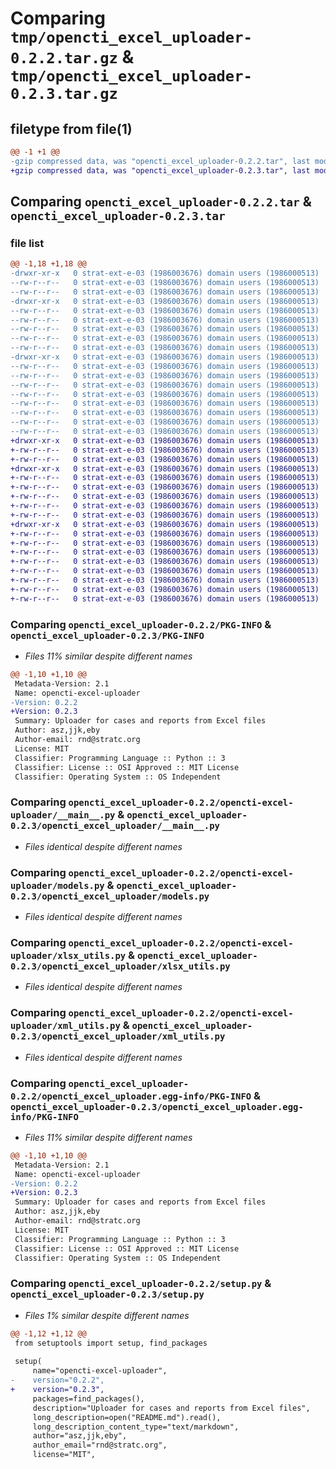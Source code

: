 # Comparing `tmp/opencti_excel_uploader-0.2.2.tar.gz` & `tmp/opencti_excel_uploader-0.2.3.tar.gz`

## filetype from file(1)

```diff
@@ -1 +1 @@
-gzip compressed data, was "opencti_excel_uploader-0.2.2.tar", last modified: Mon Apr 29 11:21:24 2024, max compression
+gzip compressed data, was "opencti_excel_uploader-0.2.3.tar", last modified: Mon Apr 29 11:30:08 2024, max compression
```

## Comparing `opencti_excel_uploader-0.2.2.tar` & `opencti_excel_uploader-0.2.3.tar`

### file list

```diff
@@ -1,18 +1,18 @@
-drwxr-xr-x   0 strat-ext-e-03 (1986003676) domain users (1986000513)        0 2024-04-29 11:21:24.412473 opencti_excel_uploader-0.2.2/
--rw-r--r--   0 strat-ext-e-03 (1986003676) domain users (1986000513)      997 2024-04-29 11:21:24.412473 opencti_excel_uploader-0.2.2/PKG-INFO
--rw-r--r--   0 strat-ext-e-03 (1986003676) domain users (1986000513)      436 2024-04-29 10:12:52.000000 opencti_excel_uploader-0.2.2/README.md
-drwxr-xr-x   0 strat-ext-e-03 (1986003676) domain users (1986000513)        0 2024-04-29 11:21:24.408473 opencti_excel_uploader-0.2.2/opencti-excel-uploader/
--rw-r--r--   0 strat-ext-e-03 (1986003676) domain users (1986000513)       27 2024-04-29 09:24:34.000000 opencti_excel_uploader-0.2.2/opencti-excel-uploader/__init__.py
--rw-r--r--   0 strat-ext-e-03 (1986003676) domain users (1986000513)     1842 2024-04-29 09:42:26.000000 opencti_excel_uploader-0.2.2/opencti-excel-uploader/__main__.py
--rw-r--r--   0 strat-ext-e-03 (1986003676) domain users (1986000513)    19522 2024-04-29 08:17:01.000000 opencti_excel_uploader-0.2.2/opencti-excel-uploader/models.py
--rw-r--r--   0 strat-ext-e-03 (1986003676) domain users (1986000513)    10018 2024-04-29 10:59:41.000000 opencti_excel_uploader-0.2.2/opencti-excel-uploader/xlsx_utils.py
--rw-r--r--   0 strat-ext-e-03 (1986003676) domain users (1986000513)    48204 2024-04-29 09:59:40.000000 opencti_excel_uploader-0.2.2/opencti-excel-uploader/xml_utils.py
-drwxr-xr-x   0 strat-ext-e-03 (1986003676) domain users (1986000513)        0 2024-04-29 11:21:24.412473 opencti_excel_uploader-0.2.2/opencti_excel_uploader.egg-info/
--rw-r--r--   0 strat-ext-e-03 (1986003676) domain users (1986000513)      997 2024-04-29 11:21:24.000000 opencti_excel_uploader-0.2.2/opencti_excel_uploader.egg-info/PKG-INFO
--rw-r--r--   0 strat-ext-e-03 (1986003676) domain users (1986000513)      472 2024-04-29 11:21:24.000000 opencti_excel_uploader-0.2.2/opencti_excel_uploader.egg-info/SOURCES.txt
--rw-r--r--   0 strat-ext-e-03 (1986003676) domain users (1986000513)        1 2024-04-29 11:21:24.000000 opencti_excel_uploader-0.2.2/opencti_excel_uploader.egg-info/dependency_links.txt
--rw-r--r--   0 strat-ext-e-03 (1986003676) domain users (1986000513)       80 2024-04-29 11:21:24.000000 opencti_excel_uploader-0.2.2/opencti_excel_uploader.egg-info/entry_points.txt
--rw-r--r--   0 strat-ext-e-03 (1986003676) domain users (1986000513)      114 2024-04-29 11:21:24.000000 opencti_excel_uploader-0.2.2/opencti_excel_uploader.egg-info/requires.txt
--rw-r--r--   0 strat-ext-e-03 (1986003676) domain users (1986000513)       23 2024-04-29 11:21:24.000000 opencti_excel_uploader-0.2.2/opencti_excel_uploader.egg-info/top_level.txt
--rw-r--r--   0 strat-ext-e-03 (1986003676) domain users (1986000513)       38 2024-04-29 11:21:24.412473 opencti_excel_uploader-0.2.2/setup.cfg
--rw-r--r--   0 strat-ext-e-03 (1986003676) domain users (1986000513)      891 2024-04-29 11:21:14.000000 opencti_excel_uploader-0.2.2/setup.py
+drwxr-xr-x   0 strat-ext-e-03 (1986003676) domain users (1986000513)        0 2024-04-29 11:30:08.815380 opencti_excel_uploader-0.2.3/
+-rw-r--r--   0 strat-ext-e-03 (1986003676) domain users (1986000513)      997 2024-04-29 11:30:08.815380 opencti_excel_uploader-0.2.3/PKG-INFO
+-rw-r--r--   0 strat-ext-e-03 (1986003676) domain users (1986000513)      436 2024-04-29 10:12:52.000000 opencti_excel_uploader-0.2.3/README.md
+drwxr-xr-x   0 strat-ext-e-03 (1986003676) domain users (1986000513)        0 2024-04-29 11:30:08.811380 opencti_excel_uploader-0.2.3/opencti_excel_uploader/
+-rw-r--r--   0 strat-ext-e-03 (1986003676) domain users (1986000513)       27 2024-04-29 09:24:34.000000 opencti_excel_uploader-0.2.3/opencti_excel_uploader/__init__.py
+-rw-r--r--   0 strat-ext-e-03 (1986003676) domain users (1986000513)     1842 2024-04-29 09:42:26.000000 opencti_excel_uploader-0.2.3/opencti_excel_uploader/__main__.py
+-rw-r--r--   0 strat-ext-e-03 (1986003676) domain users (1986000513)    19522 2024-04-29 08:17:01.000000 opencti_excel_uploader-0.2.3/opencti_excel_uploader/models.py
+-rw-r--r--   0 strat-ext-e-03 (1986003676) domain users (1986000513)    10018 2024-04-29 10:59:41.000000 opencti_excel_uploader-0.2.3/opencti_excel_uploader/xlsx_utils.py
+-rw-r--r--   0 strat-ext-e-03 (1986003676) domain users (1986000513)    48204 2024-04-29 09:59:40.000000 opencti_excel_uploader-0.2.3/opencti_excel_uploader/xml_utils.py
+drwxr-xr-x   0 strat-ext-e-03 (1986003676) domain users (1986000513)        0 2024-04-29 11:30:08.815380 opencti_excel_uploader-0.2.3/opencti_excel_uploader.egg-info/
+-rw-r--r--   0 strat-ext-e-03 (1986003676) domain users (1986000513)      997 2024-04-29 11:30:08.000000 opencti_excel_uploader-0.2.3/opencti_excel_uploader.egg-info/PKG-INFO
+-rw-r--r--   0 strat-ext-e-03 (1986003676) domain users (1986000513)      472 2024-04-29 11:30:08.000000 opencti_excel_uploader-0.2.3/opencti_excel_uploader.egg-info/SOURCES.txt
+-rw-r--r--   0 strat-ext-e-03 (1986003676) domain users (1986000513)        1 2024-04-29 11:30:08.000000 opencti_excel_uploader-0.2.3/opencti_excel_uploader.egg-info/dependency_links.txt
+-rw-r--r--   0 strat-ext-e-03 (1986003676) domain users (1986000513)       80 2024-04-29 11:30:08.000000 opencti_excel_uploader-0.2.3/opencti_excel_uploader.egg-info/entry_points.txt
+-rw-r--r--   0 strat-ext-e-03 (1986003676) domain users (1986000513)      114 2024-04-29 11:30:08.000000 opencti_excel_uploader-0.2.3/opencti_excel_uploader.egg-info/requires.txt
+-rw-r--r--   0 strat-ext-e-03 (1986003676) domain users (1986000513)       23 2024-04-29 11:30:08.000000 opencti_excel_uploader-0.2.3/opencti_excel_uploader.egg-info/top_level.txt
+-rw-r--r--   0 strat-ext-e-03 (1986003676) domain users (1986000513)       38 2024-04-29 11:30:08.815380 opencti_excel_uploader-0.2.3/setup.cfg
+-rw-r--r--   0 strat-ext-e-03 (1986003676) domain users (1986000513)      891 2024-04-29 11:29:39.000000 opencti_excel_uploader-0.2.3/setup.py
```

### Comparing `opencti_excel_uploader-0.2.2/PKG-INFO` & `opencti_excel_uploader-0.2.3/PKG-INFO`

 * *Files 11% similar despite different names*

```diff
@@ -1,10 +1,10 @@
 Metadata-Version: 2.1
 Name: opencti-excel-uploader
-Version: 0.2.2
+Version: 0.2.3
 Summary: Uploader for cases and reports from Excel files
 Author: asz,jjk,eby
 Author-email: rnd@stratc.org
 License: MIT
 Classifier: Programming Language :: Python :: 3
 Classifier: License :: OSI Approved :: MIT License
 Classifier: Operating System :: OS Independent
```

### Comparing `opencti_excel_uploader-0.2.2/opencti-excel-uploader/__main__.py` & `opencti_excel_uploader-0.2.3/opencti_excel_uploader/__main__.py`

 * *Files identical despite different names*

### Comparing `opencti_excel_uploader-0.2.2/opencti-excel-uploader/models.py` & `opencti_excel_uploader-0.2.3/opencti_excel_uploader/models.py`

 * *Files identical despite different names*

### Comparing `opencti_excel_uploader-0.2.2/opencti-excel-uploader/xlsx_utils.py` & `opencti_excel_uploader-0.2.3/opencti_excel_uploader/xlsx_utils.py`

 * *Files identical despite different names*

### Comparing `opencti_excel_uploader-0.2.2/opencti-excel-uploader/xml_utils.py` & `opencti_excel_uploader-0.2.3/opencti_excel_uploader/xml_utils.py`

 * *Files identical despite different names*

### Comparing `opencti_excel_uploader-0.2.2/opencti_excel_uploader.egg-info/PKG-INFO` & `opencti_excel_uploader-0.2.3/opencti_excel_uploader.egg-info/PKG-INFO`

 * *Files 11% similar despite different names*

```diff
@@ -1,10 +1,10 @@
 Metadata-Version: 2.1
 Name: opencti-excel-uploader
-Version: 0.2.2
+Version: 0.2.3
 Summary: Uploader for cases and reports from Excel files
 Author: asz,jjk,eby
 Author-email: rnd@stratc.org
 License: MIT
 Classifier: Programming Language :: Python :: 3
 Classifier: License :: OSI Approved :: MIT License
 Classifier: Operating System :: OS Independent
```

### Comparing `opencti_excel_uploader-0.2.2/setup.py` & `opencti_excel_uploader-0.2.3/setup.py`

 * *Files 1% similar despite different names*

```diff
@@ -1,12 +1,12 @@
 from setuptools import setup, find_packages
 
 setup(
     name="opencti-excel-uploader",
-    version="0.2.2",
+    version="0.2.3",
     packages=find_packages(),
     description="Uploader for cases and reports from Excel files",
     long_description=open("README.md").read(),
     long_description_content_type="text/markdown",
     author="asz,jjk,eby",
     author_email="rnd@stratc.org",
     license="MIT",
```

